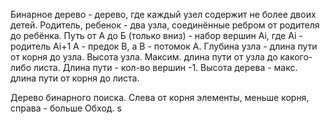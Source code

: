 Бинарное дерево - дерево, где каждый узел содержит не более двоих детей.
Родитель, ребенок - два узла, соединённые ребром от родителя до ребёнка.
Путь от А до Б (только вниз) - набор вершин Ai, где Ai - родитель Ai+1
A - предок B, а B - потомок A. 
Глубина узла - длина пути от корня до узла. Высота узла. Максим. длина пути от узла до какого-либо листа.
Длина пути - кол-во вершин -1.
Высота дерева - макс. длина пути от корня до листа. 

Дерево бинарного поиска. Слева от корня элементы, меньше корня, справа - больше
Обход.
s